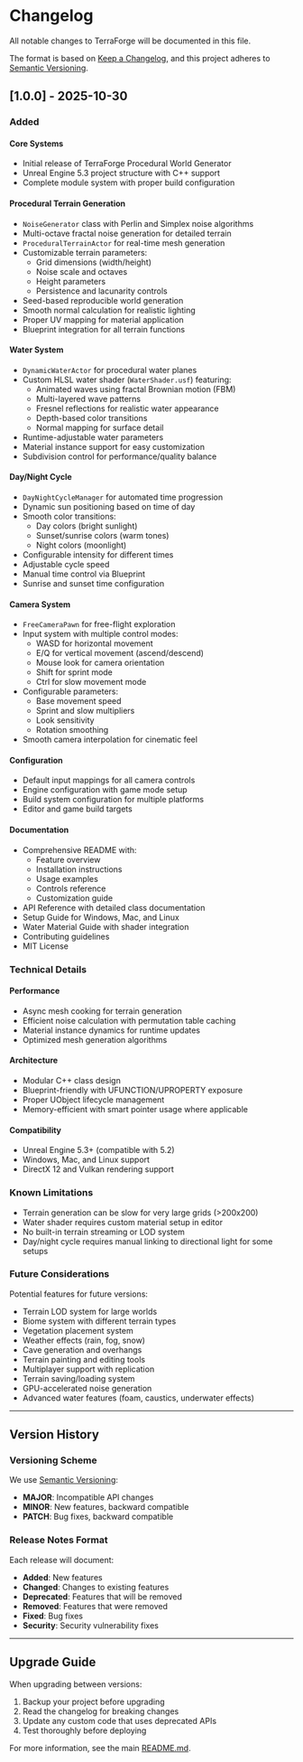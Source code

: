 # Changelog

All notable changes to TerraForge will be documented in this file.

The format is based on [Keep a Changelog](https://keepachangelog.com/en/1.0.0/),
and this project adheres to [Semantic Versioning](https://semver.org/spec/v2.0.0.html).

## [1.0.0] - 2025-10-30

### Added

#### Core Systems
- Initial release of TerraForge Procedural World Generator
- Unreal Engine 5.3 project structure with C++ support
- Complete module system with proper build configuration

#### Procedural Terrain Generation
- `NoiseGenerator` class with Perlin and Simplex noise algorithms
- Multi-octave fractal noise generation for detailed terrain
- `ProceduralTerrainActor` for real-time mesh generation
- Customizable terrain parameters:
  - Grid dimensions (width/height)
  - Noise scale and octaves
  - Height parameters
  - Persistence and lacunarity controls
- Seed-based reproducible world generation
- Smooth normal calculation for realistic lighting
- Proper UV mapping for material application
- Blueprint integration for all terrain functions

#### Water System
- `DynamicWaterActor` for procedural water planes
- Custom HLSL water shader (`WaterShader.usf`) featuring:
  - Animated waves using fractal Brownian motion (FBM)
  - Multi-layered wave patterns
  - Fresnel reflections for realistic water appearance
  - Depth-based color transitions
  - Normal mapping for surface detail
- Runtime-adjustable water parameters
- Material instance support for easy customization
- Subdivision control for performance/quality balance

#### Day/Night Cycle
- `DayNightCycleManager` for automated time progression
- Dynamic sun positioning based on time of day
- Smooth color transitions:
  - Day colors (bright sunlight)
  - Sunset/sunrise colors (warm tones)
  - Night colors (moonlight)
- Configurable intensity for different times
- Adjustable cycle speed
- Manual time control via Blueprint
- Sunrise and sunset time configuration

#### Camera System
- `FreeCameraPawn` for free-flight exploration
- Input system with multiple control modes:
  - WASD for horizontal movement
  - E/Q for vertical movement (ascend/descend)
  - Mouse look for camera orientation
  - Shift for sprint mode
  - Ctrl for slow movement mode
- Configurable parameters:
  - Base movement speed
  - Sprint and slow multipliers
  - Look sensitivity
  - Rotation smoothing
- Smooth camera interpolation for cinematic feel

#### Configuration
- Default input mappings for all camera controls
- Engine configuration with game mode setup
- Build system configuration for multiple platforms
- Editor and game build targets

#### Documentation
- Comprehensive README with:
  - Feature overview
  - Installation instructions
  - Usage examples
  - Controls reference
  - Customization guide
- API Reference with detailed class documentation
- Setup Guide for Windows, Mac, and Linux
- Water Material Guide with shader integration
- Contributing guidelines
- MIT License

### Technical Details

#### Performance
- Async mesh cooking for terrain generation
- Efficient noise calculation with permutation table caching
- Material instance dynamics for runtime updates
- Optimized mesh generation algorithms

#### Architecture
- Modular C++ class design
- Blueprint-friendly with UFUNCTION/UPROPERTY exposure
- Proper UObject lifecycle management
- Memory-efficient with smart pointer usage where applicable

#### Compatibility
- Unreal Engine 5.3+ (compatible with 5.2)
- Windows, Mac, and Linux support
- DirectX 12 and Vulkan rendering support

### Known Limitations

- Terrain generation can be slow for very large grids (>200x200)
- Water shader requires custom material setup in editor
- No built-in terrain streaming or LOD system
- Day/night cycle requires manual linking to directional light for some setups

### Future Considerations

Potential features for future versions:
- Terrain LOD system for large worlds
- Biome system with different terrain types
- Vegetation placement system
- Weather effects (rain, fog, snow)
- Cave generation and overhangs
- Terrain painting and editing tools
- Multiplayer support with replication
- Terrain saving/loading system
- GPU-accelerated noise generation
- Advanced water features (foam, caustics, underwater effects)

---

## Version History

### Versioning Scheme

We use [Semantic Versioning](https://semver.org/):
- **MAJOR**: Incompatible API changes
- **MINOR**: New features, backward compatible
- **PATCH**: Bug fixes, backward compatible

### Release Notes Format

Each release will document:
- **Added**: New features
- **Changed**: Changes to existing features
- **Deprecated**: Features that will be removed
- **Removed**: Features that were removed
- **Fixed**: Bug fixes
- **Security**: Security vulnerability fixes

---

## Upgrade Guide

When upgrading between versions:

1. Backup your project before upgrading
2. Read the changelog for breaking changes
3. Update any custom code that uses deprecated APIs
4. Test thoroughly before deploying

For more information, see the main [README.md](README.md).
